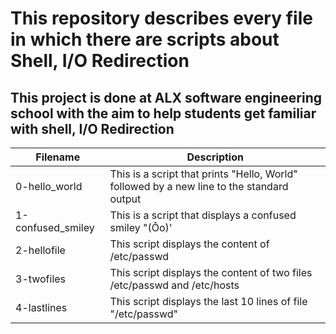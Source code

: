 # This repository describes every file in which there are scripts about Shell, I/O Redirection
## This project is done at ALX software engineering school with the aim to help students get familiar with shell, I/O Redirection
| Filename | Description |
| --- | --- |
| 0-hello_world | This is a script that prints "Hello, World" followed by a new line to the standard output |
| 1-confused_smiley | This is a script that displays a confused smiley "(Ôo)' |
| 2-hellofile | This script displays the content of /etc/passwd |
| 3-twofiles | This script displays the content of two files /etc/passwd and /etc/hosts |
| 4-lastlines | This script displays the last 10 lines of file "/etc/passwd"|
